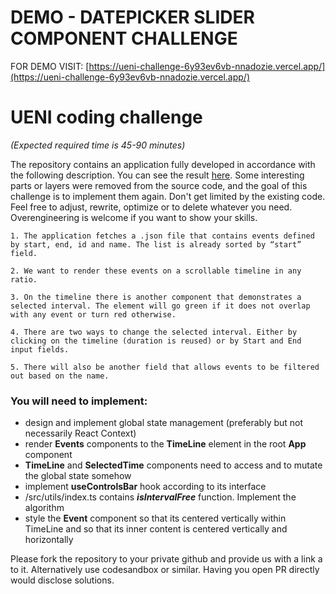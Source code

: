 # DEMO - DATEPICKER SLIDER COMPONENT CHALLENGE

FOR DEMO VISIT: [https://ueni-challenge-6y93ev6vb-nnadozie.vercel.app/](https://ueni-challenge-6y93ev6vb-nnadozie.vercel.app/)


# UENI coding challenge

*(Expected required time is 45-90 minutes)*

The repository contains an application fully developed in accordance with the following description. 
You can see the result [here](https://ueni-ltd.github.io/ueni_challenge/). 
Some interesting parts or layers were removed from the source code, and the goal of this challenge is to implement them again. 
Don't get limited by the existing code. Feel free to adjust, rewrite, optimize or to delete whatever you need. 
Overengineering is welcome if you want to show your skills.

```
1. The application fetches a .json file that contains events defined by start, end, id and name. The list is already sorted by “start” field.

2. We want to render these events on a scrollable timeline in any ratio.

3. On the timeline there is another component that demonstrates a selected interval. The element will go green if it does not overlap with any event or turn red otherwise.

4. There are two ways to change the selected interval. Either by clicking on the timeline (duration is reused) or by Start and End input fields.

5. There will also be another field that allows events to be filtered out based on the name.
```

### You will need to implement:
- design and implement global state management (preferably but not necessarily React Context)
- render **Events** components to the **TimeLine** element in the root **App** component
- **TimeLine** and **SelectedTime** components need to access and to mutate the global state somehow
- implement **useControlsBar** hook according to its interface
- /src/utils/index.ts contains ***isIntervalFree*** function. Implement the algorithm
- style the **Event** component so that its centered vertically within TimeLine and so that its inner content is centered vertically and horizontally

Please fork the repository to your private github and provide us with a link a to it. Alternatively use codesandbox or similar. 
Having you open PR directly would disclose solutions.
